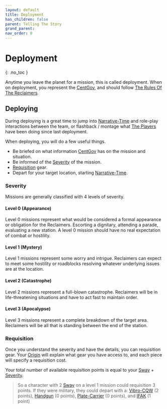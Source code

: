 ```yaml
---
layout: default
title: Deployment
has_children: false
parent: Telling The Story
grand_parent: 
nav_order: 0
---
```

# Deployment
{: .no_toc }

Anytime you leave the planet for a mission, this is called deployment. When on deployment, you represent the [CentGov](Game/Terms-And-Jargon#CentGov), and should follow [The Rules Of The Reclaimers](Game/Lore#The%20Rules%20Of%20The%20Reclaimers).

## Deploying
During deploying is a great time to jump into [Narrative-Time](Game/Core/Narrative-Time) and role-play interactions between the team, or flashback / montage what [The Players](Game/Core/How-To-Play#The%20Players) have been doing since last deployment.

When deploying, you will do a few useful things.
* Be briefed on what information [CentGov](Game/Terms-And-Jargon#CentGov) has on the mission and situation.
* Be informed of the [Severity](#Severity) of the mission.
* [Requisition](#Requisition) gear.
* Depart for your target location, starting [Narrative-Time](Game/Core/Narrative-Time).
### Severity
Missions are generally classified with 4 levels of severity.

#### Level 0 (Appearance)
Level 0 missions represent what would be considered a formal appearance or obligation for the Reclaimers. Escorting a dignitary, attending a parade, evaluating a new station. A level 0 mission should have no real expectation of combat or hostility.

#### Level 1 (Mystery)
Level 1 missions represent some worry and intrigue. Reclaimers can expect to meet some hostility or roadblocks resolving whatever underlying issues are at the location.

#### Level 2 (Catastrophe)
Level 2 missions represent a full-blown catastrophe. Reclaimers will be in life-threatening situations and have to act fast to maintain order.

#### Level 3 (Apocalypse)
Level 3 missions represent a complete breakdown of the target area. Reclaimers will be all that is standing between the end of the station.

### Requisition
Once you understand the severity and have the details, you can requisition gear.
Your [Origin](Game/Creating-A-Reclaimer#Origin) will explain what gear you have access to, and each piece will specify a requisition cost. 

Your total number of available requisition points is equal to your [Sway](Game/Additional-Attributes#Sway) + [Severity](#Severity).

> So a character with 2 [Sway](Game/Additional-Attributes#Sway) on a level 1 mission could requisition 3 points. If they were military, they could depart with a: [Vibro-CQW](Game/Blocks/Vibro-CQW) (2 points), [Handgun](Game/Blocks/Handgun) (0 points), [Plate-Carrier](Game/Blocks/Plate-Carrier) (0 points), and [IFAK](Game/Blocks/IFAK) (1 point)


